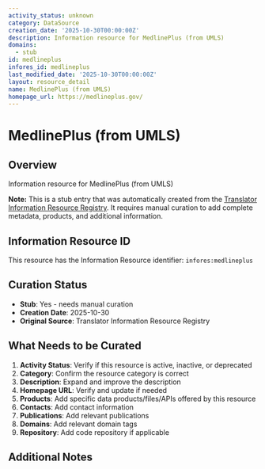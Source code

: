 ```yaml
---
activity_status: unknown
category: DataSource
creation_date: '2025-10-30T00:00:00Z'
description: Information resource for MedlinePlus (from UMLS)
domains:
  - stub
id: medlineplus
infores_id: medlineplus
last_modified_date: '2025-10-30T00:00:00Z'
layout: resource_detail
name: MedlinePlus (from UMLS)
homepage_url: https://medlineplus.gov/
---
```


# MedlinePlus (from UMLS)

## Overview

Information resource for MedlinePlus (from UMLS)

**Note:** This is a stub entry that was automatically created from the [Translator Information Resource Registry](https://biolink.github.io/information-resource-registry/). It requires manual curation to add complete metadata, products, and additional information.

## Information Resource ID

This resource has the Information Resource identifier: `infores:medlineplus`

## Curation Status

- **Stub**: Yes - needs manual curation
- **Creation Date**: 2025-10-30
- **Original Source**: Translator Information Resource Registry

## What Needs to be Curated

1. **Activity Status**: Verify if this resource is active, inactive, or deprecated
2. **Category**: Confirm the resource category is correct
3. **Description**: Expand and improve the description
4. **Homepage URL**: Verify and update if needed
5. **Products**: Add specific data products/files/APIs offered by this resource
6. **Contacts**: Add contact information
7. **Publications**: Add relevant publications
8. **Domains**: Add relevant domain tags
9. **Repository**: Add code repository if applicable

## Additional Notes
